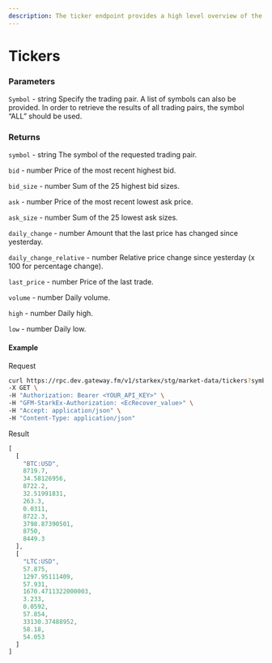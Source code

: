 ```yaml
---
description: The ticker endpoint provides a high level overview of the state of the market for a specified pairs. It shows the current best bid and ask, the last traded price, as well as information on the daily volume and price movement over the last day.
---
```


# Tickers

### **Parameters**

`Symbol` - string
Specify the trading pair. A list of symbols can also be provided. In order to retrieve the results of all trading pairs, the symbol “ALL” should be used.

### **Returns**

`symbol` - string
The symbol of the requested trading pair.

`bid` - number
Price of the most recent highest bid.

`bid_size` - number
Sum of the 25 highest bid sizes.

`ask` - number
Price of the most recent lowest ask price.

`ask_size` - number
Sum of the 25 lowest ask sizes.

`daily_change` - number
Amount that the last price has changed since yesterday.

`daily_change_relative` - number
Relative price change since yesterday (x 100 for percentage change).

`last_price` - number
Price of the last trade.

`volume` - number
Daily volume.

`high` - number
Daily high.

`low` - number
Daily low.

#### **Example**

Request

```bash
curl https://rpc.dev.gateway.fm/v1/starkex/stg/market-data/tickers?symbols=ETH:USDT \
-X GET \
-H "Authorization: Bearer <YOUR_API_KEY>" \
-H "GFM-StarkEx-Authorization: <EcRecover_value>" \
-H "Accept: application/json" \
-H "Content-Type: application/json"
```


Result

```javascript
[
  [
    "BTC:USD",
    8719.7,
    34.58126956,
    8722.2,
    32.51991831,
    263.3,
    0.0311,
    8722.3,
    3798.87390501,
    8750,
    8449.3
  ],
  [
    "LTC:USD",
    57.875,
    1297.95111409,
    57.931,
    1670.4711322000003,
    3.233,
    0.0592,
    57.854,
    33130.37488952,
    58.18,
    54.053
  ]
]
```